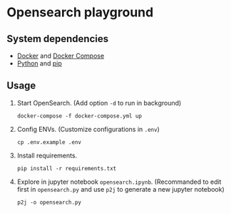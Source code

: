 # Opensearch playground

## System dependencies

- [Docker](https://www.docker.com/) and [Docker Compose](https://docs.docker.com/compose/)
- [Python](https://www.python.org/) and [pip](https://pip.pypa.io/)

## Usage

1. Start OpenSearch. (Add option `-d` to run in background)
   ```shell
   docker-compose -f docker-compose.yml up
   ```
2. Config ENVs. (Customize configurations in `.env`)
   ```shell
   cp .env.example .env
   ```
3. Install requirements.
   ```shell
   pip install -r requirements.txt
   ```
4. Explore in jupyter notebook `opensearch.ipynb`. (Recommanded to edit first in `opensearch.py` and use `p2j` to generate a new jupyter notebook)
   ```shell
   p2j -o opensearch.py
   ```
